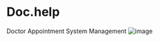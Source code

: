 # Doc.help
 Doctor Appointment System Management 
![image](https://user-images.githubusercontent.com/105383317/233826414-ef6e55b4-5bbb-4a35-a0a7-4e725ef68771.png)
